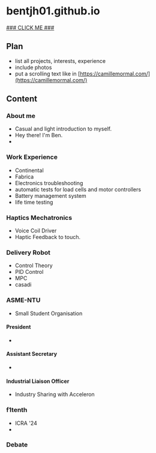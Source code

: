 # bentjh01.github.io

[### CLICK ME ###](https://bentjh01.github.io/)

## Plan
- list all projects, interests, experience
- include photos
- put a scrolling text like in [https://camillemormal.com/](https://camillemormal.com/)

## Content
### About me
- Casual and light introduction to myself. 
- Hey there! I'm Ben. 
- 
### Work Experience
- Continental
- Fabrica
- Electronics troubleshooting
- automatic tests for load cells and motor controllers
- Battery management system
- life time testing
### Haptics Mechatronics 
- Voice Coil Driver
- Haptic Feedback to touch.
### Delivery Robot
- Control Theory
- PID Control
- MPC 
- casadi
### ASME-NTU
- Small Student Organisation
#### President
- 
#### Assistant Secretary
- 
#### Industrial Liaison Officer
- Industry Sharing with Acceleron
### f1tenth
- ICRA '24
- 
### Debate

